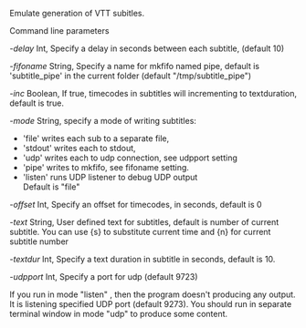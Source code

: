 Emulate generation of VTT subitles.

Command line parameters

*-delay*
        Int, Specify a delay in seconds between each subtitle, (default 10)
        
*-fifoname* 
        String, Specify a name for mkfifo named pipe, 
        default is 'subtitle_pipe' in the current folder (default "/tmp/subtitle_pipe")
                        
*-inc*
        Boolean, If true, timecodes in subtitles will incrementing to textduration, default is true.


*-mode*
     String, specify a mode of writing subtitles:
* 'file' writes each sub to a separate file, 
* 'stdout' writes each to stdout, 
* 'udp' writes each to udp connection, see udpport setting
* 'pipe' writes to mkfifo, see fifoname setting. 
* 'listen'  runs UDP listener to debug UDP output                        
Default is "file"

                         
*-offset*
     Int, Specify an offset for timecodes, in seconds, default is 0

        
*-text*
        String, User defined text for subtitles, default is number of current subtitle.
        You can use {s} to substitute current time and {n} for current subtitle number

                        
*-textdur* 
       Int, Specify a text duration in subtitle in seconds, default is 10.

        
*-udpport*
        Int, Specify a port for udp (default 9723)
       

If you run in mode "listen" , then the program doesn't producing any output. It is listening specified UDP port (default 9273).
You should run in separate terminal window in mode "udp" to produce some content.
